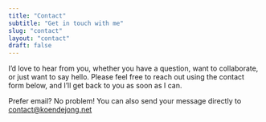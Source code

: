 ```yaml
---
title: "Contact"
subtitle: "Get in touch with me"
slug: "contact"
layout: "contact"
draft: false
---
```


I’d love to hear from you, whether you have a question, want to collaborate, or just want to say hello. Please feel free to reach out using the contact form below, and I’ll get back to you as soon as I can.

Prefer email? No problem! You can also send your message directly to [contact@koendejong.net](mailto:contact@koendejong.net)
